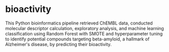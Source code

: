 # bioactivity
This Python bioinformatics pipeline retrieved ChEMBL data, conducted molecular descriptor calculation, exploratory analysis, and machine learning classification using Random Forest with SMOTE and hyperparameter tuning to identify potential compounds targeting beta-amyloid, a hallmark of Alzheimer's disease, by predicting their bioactivity.
